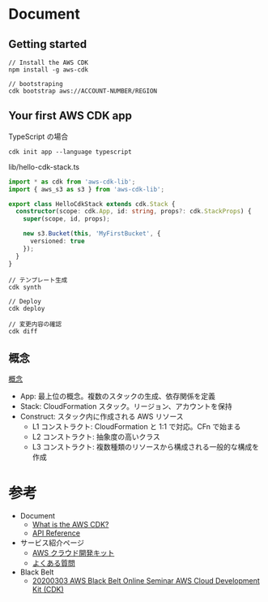 
# Document

## Getting started

```
// Install the AWS CDK
npm install -g aws-cdk

// bootstraping
cdk bootstrap aws://ACCOUNT-NUMBER/REGION
```

## Your first AWS CDK app

TypeScript の場合
```
cdk init app --language typescript
```

lib/hello-cdk-stack.ts
```ts
import * as cdk from 'aws-cdk-lib';
import { aws_s3 as s3 } from 'aws-cdk-lib';

export class HelloCdkStack extends cdk.Stack {
  constructor(scope: cdk.App, id: string, props?: cdk.StackProps) {
    super(scope, id, props);

    new s3.Bucket(this, 'MyFirstBucket', {
      versioned: true
    });
  }
}
```

```
// テンプレート生成
cdk synth

// Deploy
cdk deploy
```

```
// 変更内容の確認
cdk diff
```


## 概念

[概念](https://docs.aws.amazon.com/ja_jp/cdk/v2/guide/core_concepts.html)

* App: 最上位の概念。複数のスタックの生成、依存関係を定義
* Stack: CloudFormation スタック。リージョン、アカウントを保持
* Construct: スタック内に作成される AWS リソース
  * L1 コンストラクト: CloudFormation と 1:1 で対応。CFn で始まる
  * L2 コンストラクト: 抽象度の高いクラス
  * L3 コンストラクト: 複数種類のリソースから構成される一般的な構成を作成


# 参考

* Document
  * [What is the AWS CDK?](https://docs.aws.amazon.com/cdk/v2/guide/home.html)
  * [API Reference](https://docs.aws.amazon.com/cdk/api/v1/docs/aws-construct-library.html)
* サービス紹介ページ
  * [AWS クラウド開発キット](https://aws.amazon.com/jp/cdk/)
  * [よくある質問](https://aws.amazon.com/jp/cdk/faqs/)
* Black Belt
  * [20200303 AWS Black Belt Online Seminar AWS Cloud Development Kit (CDK)](https://pages.awscloud.com/rs/112-TZM-766/images/20200303_BlackBelt_CDK.pdf)

